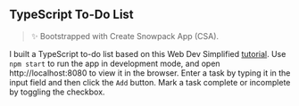 ## TypeScript To-Do List

> ✨ Bootstrapped with Create Snowpack App (CSA).

I built a TypeScript to-do list based on this Web Dev Simplified [tutorial](https://www.youtube.com/watch?v=jBmrduvKl5w&t=67s). Use `npm start` to run the app in development mode, and open http://localhost:8080 to view it in the browser. Enter a task by typing it in the input field and then click the `Add` button. Mark a task complete or incomplete by toggling the checkbox. 

